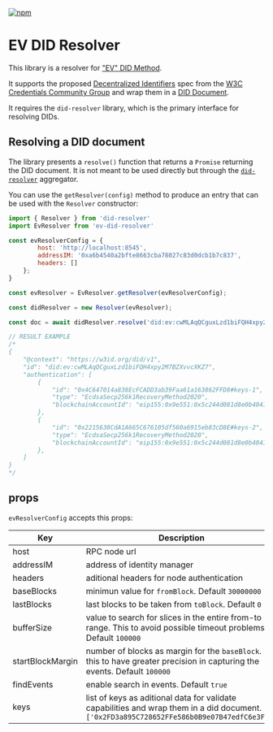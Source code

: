 [![npm](https://img.shields.io/npm/dt/ev-did-resolver.svg)](https://www.npmjs.com/package/ev-did-resolver)
# EV DID Resolver

This library is a resolver for ["EV" DID Method](https://github.com/KayTrust/did-method-ev).

It supports the proposed [Decentralized Identifiers](https://www.w3.org/TR/did-core/#identifiers) spec from the [W3C Credentials Community Group](https://www.w3.org/) and wrap them in a [DID Document](https://www.w3.org/TR/did-spec-registries/#did-document-properties).

It requires the `did-resolver` library, which is the primary interface for resolving DIDs.

## Resolving a DID document

The library presents a `resolve()` function that returns a `Promise` returning the DID document. It is not meant to be used directly but through the [`did-resolver`](https://github.com/decentralized-identity/did-resolver) aggregator.

You can use the `getResolver(config)` method to produce an entry that can be used with the `Resolver` constructor:

```javascript
import { Resolver } from 'did-resolver'
import EvResolver from 'ev-did-resolver'

const evResolverConfig = { 
        host: 'http://localhost:8545',
        addressIM: '0xa6b4540a2bfte8663cba78027c83d0dcb1b7c837',
        headers: []
    };
}

const evResolver = EvResolver.getResolver(evResolverConfig);

const didResolver = new Resolver(evResolver);

const doc = await didResolver.resolve('did:ev:cwMLAqQCguxLzd1biFQH4xpy2M7BZXvvcXKZ7')

// RESULT EXAMPLE
/*
{
    "@context": "https://w3id.org/did/v1",
    "id": "did:ev:cwMLAqQCguxLzd1biFQH4xpy2M7BZXvvcXKZ7",
    "authentication": [
        {
            "id": "0x4C647014a838EcFCADD3ab39Faa61a163862FFD8#keys-1",
            "type": "EcdsaSecp256k1RecoveryMethod2020",
            "blockchainAccountId": "eip155:0x9e551:0x5c244d081d8e0b404116f2dc2a94ff43d1c76931"
        },
        {
            "id": "0x2215638CdA1A665C676105df560a6915eb83cD8E#keys-2",
            "type": "EcdsaSecp256k1RecoveryMethod2020",
            "blockchainAccountId": "eip155:0x9e551:0x5c244d081d8e0b404116f2dc2a94ff43d1c76931"
        },
    ]
}
*/
```

## props

```evResolverConfig``` accepts this props:

|Key   | Description  | 
|---|---|
| host | RPC node url |
| addressIM | address of identity manager |
| headers | aditional headers for node authentication |
| baseBlocks | minimun value for ```fromBlock```. Default ```30000000``` |
| lastBlocks | last blocks to be taken from ```toBlock```. Default ```0``` |
| bufferSize | value to search for slices in the entire from-to range. This to avoid possible timeout problems. Default ```100000``` |
| startBlockMargin | number of blocks as margin for the ```baseBlock```. this to have greater precision in capturing the events. Default ```100000``` |
| findEvents | enable search in events. Default ```true```  |
| keys | list of keys as aditional data for validate capabilities and wrap them in a did document. Eg: ```['0x2FD3a895C728652FFe586b0B9e07B47edfC6e3FD']``` |